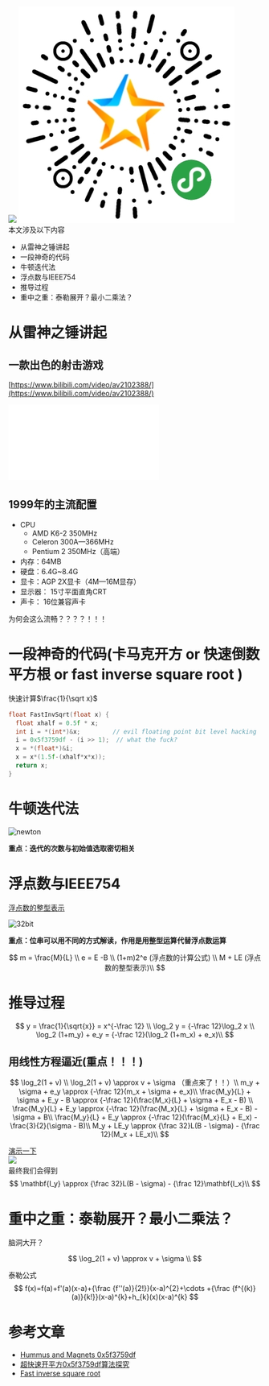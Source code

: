 ![](https://ss0.bdstatic.com/70cFvHSh_Q1YnxGkpoWK1HF6hhy/it/u=3260098476,1888438210&fm=26&gp=0.jpg)
![](/imgs/dmai.png)  
本文涉及以下内容
* 从雷神之锤讲起
* 一段神奇的代码
* 牛顿迭代法
* 浮点数与IEEE754
* 推导过程
* 重中之重：泰勒展开？最小二乘法？


# 从雷神之锤讲起
## 一款出色的射击游戏
[https://www.bilibili.com/video/av2102388/](https://www.bilibili.com/video/av2102388/)
<iframe src="//player.bilibili.com/player.html?aid=2102388&cid=3261524&page=1" scrolling="no" border="0" frameborder="no" framespacing="0" allowfullscreen="true"> </iframe>


## 1999年的主流配置
* CPU  
    * AMD K6-2 350MHz
    * Celeron 300A—366MHz
    * Pentium 2 350MHz（高端）
* 内存：64MB
* 硬盘：6.4G~8.4G
* 显卡：AGP 2X显卡（4M—16M显存）
* 显示器： 15寸平面直角CRT 
* 声卡： 16位兼容声卡 

为何会这么流畅？？？？！！！

# 一段神奇的代码(卡马克开方 or 快速倒数平方根 or fast inverse square root )

快速计算$\frac{1}{\sqrt x}$

```C
float FastInvSqrt(float x) {
  float xhalf = 0.5f * x;
  int i = *(int*)&x;         // evil floating point bit level hacking
  i = 0x5f3759df - (i >> 1);  // what the fuck?
  x = *(float*)&i;
  x = x*(1.5f-(xhalf*x*x));
  return x;
}
```

# 牛顿迭代法
![newton](https://timgsa.baidu.com/timg?image&quality=80&size=b9999_10000&sec=1562594853630&di=0f70ccb68695006eae2d26849b061865&imgtype=0&src=http%3A%2F%2Fpic.baike.soso.com%2Fp%2F20140428%2F20140428164458-1019475479.jpg)

**重点：迭代的次数与初始值选取密切相关**

# 浮点数与IEEE754
[浮点数的整型表示](http://localhost:8888/mds/csapp3e/float.md)  

![32bit](https://timgsa.baidu.com/timg?image&quality=80&size=b9999_10000&sec=1562663641960&di=b6798213b7afbfa1f71b1b9e2a6af09e&imgtype=0&src=http%3A%2F%2Fwww.ad.siemens.com.cn%2Fclub%2Fbbs%2Fupload%2F634616130743452500.jpg)


**重点：位串可以用不同的方式解读，作用是用整型运算代替浮点数运算**

$$
m = \frac{M}{L}   \\
e = E -B  \\
(1+m)2^e (浮点数的计算公式) \\
M + LE (浮点数的整型表示)\\
$$  


# 推导过程
$$
y = \frac{1}{\sqrt{x}} = x^{-\frac 12} \\
\log_2 y = {-\frac 12}\log_2 x \\
\log_2 (1+m_y) + e_y = {-\frac 12}(\log_2 (1+m_x) + e_x)\\
$$

## 用线性方程逼近(重点！！！)
$$
\log_2(1 + v) \\
\log_2(1 + v) \approx v + \sigma （重点来了！！）\\ 
m_y + \sigma + e_y \approx {-\frac 12}(m_x + \sigma + e_x)\\
\frac{M_y}{L} + \sigma + E_y - B \approx {-\frac 12}(\frac{M_x}{L} + \sigma + E_x - B) \\
\frac{M_y}{L} + E_y \approx {-\frac 12}(\frac{M_x}{L} + \sigma + E_x - B) - \sigma + B\\
\frac{M_y}{L} + E_y \approx {-\frac 12}(\frac{M_x}{L} + E_x) - \frac{3}{2}(\sigma - B)\\
M_y + LE_y \approx {\frac 32}L(B - \sigma) - {\frac 12}(M_x + LE_x)\\
$$

[演示一下](https://www.geogebra.org/graphing/nvuqbbdu)  
![](http://h14s.p5r.org/wp-content/uploads/2012/09/ln.png)  
最终我们会得到
$$
\mathbf{I_y} \approx {\frac 32}L(B - \sigma) - {\frac 12}\mathbf{I_x}\\
$$

# 重中之重：泰勒展开？最小二乘法？
脑洞大开？

$$
\log_2(1 + v) \approx v + \sigma \\
$$

泰勒公式
$$
f(x)=f(a)+f'(a)(x-a)+{\frac {f''(a)}{2!}}(x-a)^{2}+\cdots +{\frac {f^{(k)}(a)}{k!}}(x-a)^{k}+h_{k}(x)(x-a)^{k}
$$


# 参考文章
* [Hummus and Magnets 0x5f3759df](http://h14s.p5r.org/2012/09/0x5f3759df.html)
* [超快速开平方0x5f3759df算法探究](https://blog.csdn.net/qq_23997101/article/details/49535161)
* [Fast inverse square root](https://en.wikipedia.org/wiki/Fast_inverse_square_root)
<!-- 

[!牛顿迭代法](https://images0.cnblogs.com/blog/300640/201304/18155235-b272cc444a1845d3aede4c72a87f83dc.jpg) -->